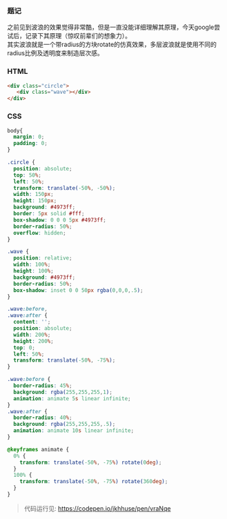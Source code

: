### 题记
之前见到波浪的效果觉得非常酷，但是一直没能详细理解其原理，今天google尝试后，记录下其原理（惊叹前辈们的想象力）。  
其实波浪就是一个带radius的方块rotate的仿真效果，多层波浪就是使用不同的radius比例及透明度来制造层次感。  

### HTML
```html
<div class="circle">
   <div class="wave"></div>
</div>
```

### CSS
```css
body{
  margin: 0;
  padding: 0;
}

.circle {
  position: absolute;
  top: 50%;
  left: 50%;
  transform: translate(-50%, -50%);
  width: 150px;
  height: 150px;
  background: #4973ff;
  border: 5px solid #fff;
  box-shadow: 0 0 0 5px #4973ff;
  border-radius: 50%;
  overflow: hidden;
}

.wave {
  position: relative;
  width: 100%;
  height: 100%;
  background: #4973ff;
  border-radius: 50%;
  box-shadow: inset 0 0 50px rgba(0,0,0,.5);
}

.wave:before,
.wave:after {
  content: '';
  position: absolute;
  width: 200%;
  height: 200%;
  top: 0;
  left: 50%;
  transform: translate(-50%, -75%);
}

.wave:before {
  border-radius: 45%;
  background: rgba(255,255,255,1);
  animation: animate 5s linear infinite;
}
.wave:after {
  border-radius: 40%;
  background: rgba(255,255,255,.5);
  animation: animate 10s linear infinite;
}

@keyframes animate {
  0% {
    transform: translate(-50%, -75%) rotate(0deg);
  }
  100% {
    transform: translate(-50%, -75%) rotate(360deg);
  }
}
```

> 代码运行见: https://codepen.io/jkhhuse/pen/vraNqe